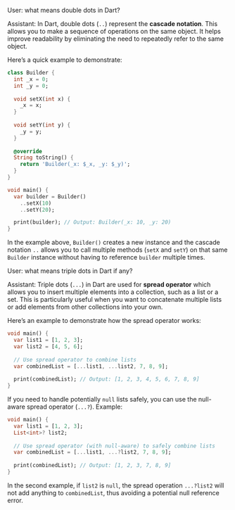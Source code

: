 User:
what means double dots in Dart?

Assistant:
In Dart, double dots (`..`) represent the **cascade notation**. This allows you to make a sequence of operations on the same object. It helps improve readability by eliminating the need to repeatedly refer to the same object.

Here’s a quick example to demonstrate:

```dart
class Builder {
  int _x = 0;
  int _y = 0;
  
  void setX(int x) {
    _x = x;
  }
  
  void setY(int y) {
    _y = y;
  }
  
  @override
  String toString() {
    return 'Builder(_x: $_x, _y: $_y)';
  }
}

void main() {
  var builder = Builder()
    ..setX(10)
    ..setY(20);

  print(builder); // Output: Builder(_x: 10, _y: 20)
}
```

In the example above, `Builder()` creates a new instance and the cascade notation `..` allows you to call multiple methods (`setX` and `setY`) on that same `Builder` instance without having to reference `builder` multiple times.

User:
what means triple dots in Dart if any?

Assistant:
Triple dots (`...`) in Dart are used for **spread operator** which allows you to insert multiple elements into a collection, such as a list or a set. This is particularly useful when you want to concatenate multiple lists or add elements from other collections into your own.

Here’s an example to demonstrate how the spread operator works:

```dart
void main() {
  var list1 = [1, 2, 3];
  var list2 = [4, 5, 6];
  
  // Use spread operator to combine lists
  var combinedList = [...list1, ...list2, 7, 8, 9];
  
  print(combinedList); // Output: [1, 2, 3, 4, 5, 6, 7, 8, 9]
}
```

If you need to handle potentially `null` lists safely, you can use the null-aware spread operator (`...?`). Example:

```dart
void main() {
  var list1 = [1, 2, 3];
  List<int>? list2;
  
  // Use spread operator (with null-aware) to safely combine lists
  var combinedList = [...list1, ...?list2, 7, 8, 9];
  
  print(combinedList); // Output: [1, 2, 3, 7, 8, 9]
}
```

In the second example, if `list2` is `null`, the spread operation `...?list2` will not add anything to `combinedList`, thus avoiding a potential null reference error.